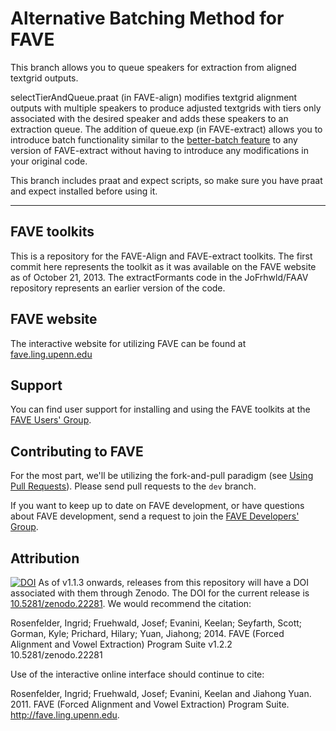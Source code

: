# Alternative Batching Method for FAVE

This branch allows you to queue speakers for extraction from aligned textgrid outputs. 

  selectTierAndQueue.praat (in FAVE-align) modifies textgrid alignment outputs with multiple speakers to produce adjusted textgrids with tiers only associated with the desired speaker and adds these speakers to an extraction queue.
  The addition of queue.exp (in FAVE-extract) allows you to introduce batch functionality similar to the [better-batch feature](https://github.com/JoFrhwld/FAVE/tree/feature/better-batch) to any version of FAVE-extract without having to introduce any  modifications in your original code.

This branch includes praat and expect scripts, so make sure you have praat and expect installed before using it.

----------------
## FAVE toolkits

This is a repository for the FAVE-Align and FAVE-extract toolkits.
The first commit here represents the toolkit as it was available on the FAVE website as of October 21, 2013.
The extractFormants code in the JoFrhwld/FAAV repository represents an earlier version of the code.

## FAVE website

The interactive website for utilizing FAVE can be found at [fave.ling.upenn.edu](http://fave.ling.upenn.edu/)

## Support

You can find user support for installing and using the FAVE toolkits at the [FAVE Users' Group](https://groups.google.com/forum/#!forum/fave-users).

## Contributing to FAVE
For the most part, we'll be utilizing the fork-and-pull paradigm (see [Using Pull Requests](https://help.github.com/articles/using-pull-requests)). Please send pull requests to the `dev` branch.

If you want to keep up to date on FAVE development, or have questions about FAVE development, send a request to join the [FAVE Developers' Group](https://groups.google.com/forum/#!forum/fave-dev).

## Attribution
[![DOI](https://zenodo.org/badge/doi/10.5281/zenodo.22281.svg)](http://dx.doi.org/10.5281/zenodo.22281)
As of v1.1.3 onwards, releases from this repository will have a DOI associated with them through Zenodo. The DOI for the current release is [10.5281/zenodo.22281](http://dx.doi.org/10.5281/zenodo.22281). We would recommend the citation:

Rosenfelder, Ingrid; Fruehwald, Josef; Evanini, Keelan; Seyfarth, Scott; Gorman, Kyle; Prichard, Hilary; Yuan, Jiahong; 2014. FAVE (Forced Alignment and Vowel Extraction) Program Suite v1.2.2 10.5281/zenodo.22281

Use of the interactive online interface should continue to cite:

Rosenfelder, Ingrid; Fruehwald, Josef; Evanini, Keelan and Jiahong Yuan. 2011. FAVE (Forced Alignment and Vowel Extraction) Program Suite. http://fave.ling.upenn.edu.
